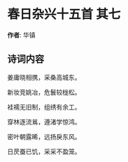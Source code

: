 # 春日杂兴十五首  其七

**作者**: 华镇

## 诗词内容

姜庸晓相携，采桑高城东。

新妆竞姚冶，危鬟较栊松。

袿襦无旧制，组绣有余工。

穿林逐流鶑，遵渚学惊鸿。

密叶朝露晞，远扬戾东风。

日昃蚕已饥，采采不盈笼。

